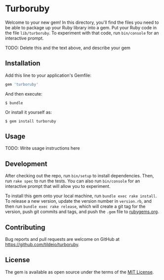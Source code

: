 # Turboruby

Welcome to your new gem! In this directory, you'll find the files you need to be able to package up your Ruby library into a gem. Put your Ruby code in the file `lib/turboruby`. To experiment with that code, run `bin/console` for an interactive prompt.

TODO: Delete this and the text above, and describe your gem

## Installation

Add this line to your application's Gemfile:

```ruby
gem 'turboruby'
```

And then execute:

    $ bundle

Or install it yourself as:

    $ gem install turboruby

## Usage

TODO: Write usage instructions here

## Development

After checking out the repo, run `bin/setup` to install dependencies. Then, run `rake spec` to run the tests. You can also run `bin/console` for an interactive prompt that will allow you to experiment.

To install this gem onto your local machine, run `bundle exec rake install`. To release a new version, update the version number in `version.rb`, and then run `bundle exec rake release`, which will create a git tag for the version, push git commits and tags, and push the `.gem` file to [rubygems.org](https://rubygems.org).

## Contributing

Bug reports and pull requests are welcome on GitHub at https://github.com/tildeio/turboruby.


## License

The gem is available as open source under the terms of the [MIT License](http://opensource.org/licenses/MIT).

